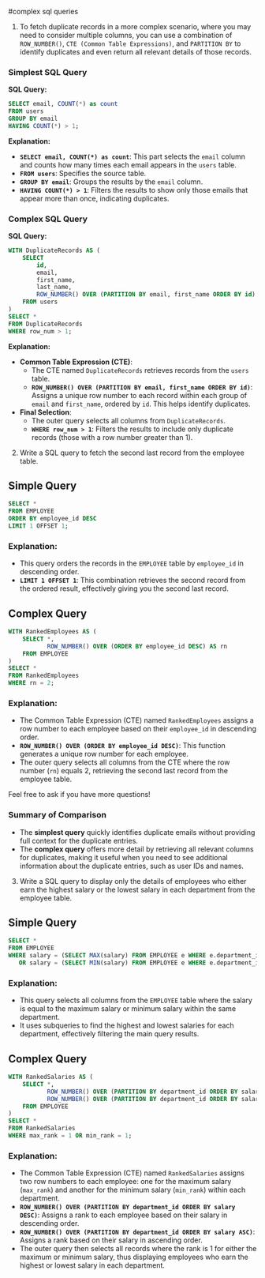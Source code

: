 #complex sql queries 


1. To fetch duplicate records in a more complex scenario, where you may need to consider multiple columns, you can use a combination of `ROW_NUMBER()`, `CTE (Common Table Expressions)`, and `PARTITION BY` to identify duplicates and even return all relevant details of those records.

### Simplest SQL Query

**SQL Query:**
```sql
SELECT email, COUNT(*) as count
FROM users
GROUP BY email
HAVING COUNT(*) > 1;
```

**Explanation:**
- **`SELECT email, COUNT(*) as count`**: This part selects the `email` column and counts how many times each email appears in the `users` table.
- **`FROM users`**: Specifies the source table.
- **`GROUP BY email`**: Groups the results by the `email` column.
- **`HAVING COUNT(*) > 1`**: Filters the results to show only those emails that appear more than once, indicating duplicates.

### Complex SQL Query

**SQL Query:**
```sql
WITH DuplicateRecords AS (
    SELECT 
        id, 
        email, 
        first_name, 
        last_name, 
        ROW_NUMBER() OVER (PARTITION BY email, first_name ORDER BY id) AS row_num
    FROM users
)
SELECT *
FROM DuplicateRecords
WHERE row_num > 1;
```

**Explanation:**
- **Common Table Expression (CTE)**: 
  - The CTE named `DuplicateRecords` retrieves records from the `users` table.
  - **`ROW_NUMBER() OVER (PARTITION BY email, first_name ORDER BY id)`**: Assigns a unique row number to each record within each group of `email` and `first_name`, ordered by `id`. This helps identify duplicates.
- **Final Selection**:
  - The outer query selects all columns from `DuplicateRecords`.
  - **`WHERE row_num > 1`**: Filters the results to include only duplicate records (those with a row number greater than 1).
 

2. Write a SQL query to fetch the second last record from the employee table.

## Simple Query
```sql
SELECT *
FROM EMPLOYEE
ORDER BY employee_id DESC
LIMIT 1 OFFSET 1;
```
### Explanation:
- This query orders the records in the `EMPLOYEE` table by `employee_id` in descending order.
- **`LIMIT 1 OFFSET 1`**: This combination retrieves the second record from the ordered result, effectively giving you the second last record.

## Complex Query
```sql
WITH RankedEmployees AS (
    SELECT *,
           ROW_NUMBER() OVER (ORDER BY employee_id DESC) AS rn
    FROM EMPLOYEE
)
SELECT *
FROM RankedEmployees
WHERE rn = 2;
```
### Explanation:
- The Common Table Expression (CTE) named `RankedEmployees` assigns a row number to each employee based on their `employee_id` in descending order.
- **`ROW_NUMBER() OVER (ORDER BY employee_id DESC)`**: This function generates a unique row number for each employee.
- The outer query selects all columns from the CTE where the row number (`rn`) equals 2, retrieving the second last record from the employee table.

Feel free to ask if you have more questions!

### Summary of Comparison
- The **simplest query** quickly identifies duplicate emails without providing full context for the duplicate entries.
- The **complex query** offers more detail by retrieving all relevant columns for duplicates, making it useful when you need to see additional information about the duplicate entries, such as user IDs and names.

3. Write a SQL query to display only the details of employees who either earn the highest salary or the lowest salary in each department from the employee table.

## Simple Query
```sql
SELECT *
FROM EMPLOYEE
WHERE salary = (SELECT MAX(salary) FROM EMPLOYEE e WHERE e.department_id = EMPLOYEE.department_id)
   OR salary = (SELECT MIN(salary) FROM EMPLOYEE e WHERE e.department_id = EMPLOYEE.department_id);
```
### Explanation:
- This query selects all columns from the `EMPLOYEE` table where the salary is equal to the maximum salary or minimum salary within the same department.
- It uses subqueries to find the highest and lowest salaries for each department, effectively filtering the main query results.

## Complex Query
```sql
WITH RankedSalaries AS ( 
    SELECT *,
           ROW_NUMBER() OVER (PARTITION BY department_id ORDER BY salary DESC) AS max_rank,
           ROW_NUMBER() OVER (PARTITION BY department_id ORDER BY salary ASC) AS min_rank
    FROM EMPLOYEE
)
SELECT *
FROM RankedSalaries
WHERE max_rank = 1 OR min_rank = 1;
```
### Explanation:
- The Common Table Expression (CTE) named `RankedSalaries` assigns two row numbers to each employee: one for the maximum salary (`max_rank`) and another for the minimum salary (`min_rank`) within each department.
- **`ROW_NUMBER() OVER (PARTITION BY department_id ORDER BY salary DESC)`**: Assigns a rank to each employee based on their salary in descending order.
- **`ROW_NUMBER() OVER (PARTITION BY department_id ORDER BY salary ASC)`**: Assigns a rank based on their salary in ascending order.
- The outer query then selects all records where the rank is 1 for either the maximum or minimum salary, thus displaying employees who earn the highest or lowest salary in each department.

